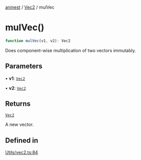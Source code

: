 [aninest](../../index.md) / [Vec2](../index.md) / mulVec

# mulVec()

```ts
function mulVec(v1, v2): Vec2
```

Does component-wise multiplication of two vectors immutably.

## Parameters

• **v1**: [`Vec2`](../type-aliases/Vec2.md)

• **v2**: [`Vec2`](../type-aliases/Vec2.md)

## Returns

[`Vec2`](../type-aliases/Vec2.md)

A new vector.

## Defined in

[Utils/vec2.ts:84](https://github.com/zphrs/aninest/tree//core/src/Utils/vec2.ts#L84)
